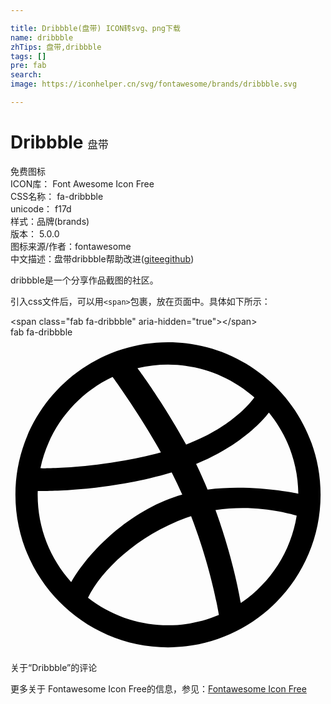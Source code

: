 ```yaml
---

title: Dribbble(盘带) ICON转svg、png下载
name: dribbble
zhTips: 盘带,dribbble
tags: []
pre: fab
search: 
image: https://iconhelper.cn/svg/fontawesome/brands/dribbble.svg

---
```


# Dribbble  <small style="font-size: 60%;font-weight: 100">盘带</small>


<div class="detail-page">
<p>
<span><span class="badge-success badge">免费图标</span> </span>
<br/>
<span>
ICON库：
<span class="badge-secondary badge">Font Awesome Icon Free</span> 
</span>
<br/>
<span>
CSS名称：
<span class="badge-secondary badge">fa-dribbble</span> 
</span>
<br/>
<span>
unicode：
<span class="badge-secondary badge">f17d</span> 
<copy-btn content='f17d' btn-title=""></copy-btn>
<copy-btn :content='String.fromCodePoint(parseInt("f17d", 16))' btn-title="复制U"></copy-btn>
</span><br/><span>样式：<span class="badge-light badge">品牌(brands)</span></span>
<br/>
<span>
版本：
<span class="badge-secondary badge">5.0.0</span> 
</span>
<br/>
<span>图标来源/作者：<span class="badge-light badge">fontawesome</span></span> 
<br/>
<span class="zh-detail">中文描述：<span class="badge-primary badge">盘带</span><span class="badge-primary badge">dribbble</span><span class="help-link"><span>帮助改进</span>(<a href="https://gitee.com/liuwave/icon-helper/edit/master/json/fontawesome/brands/dribbble.json" target="_blank" rel="noopener noreferrer">gitee</a><a href="https://github.com/liuwave/icon-helper/edit/master/json/fontawesome/brands/dribbble.json" target="_blank" rel="noopener noreferrer">github</a></span>)</span><br/>
</p>
</div><div class="description description alert alert-light">dribbble是一个分享作品截图的社区。</div>
<div class="alert alert-dark">
  <i class="fab fa-dribbble fa-xs"></i>
  <i class="fab fa-dribbble fa-sm"></i>
  <i class="fab fa-dribbble fa-lg"></i>
  <i class="fab fa-dribbble fa-2x"></i>
  <i class="fab fa-dribbble fa-3x"></i>
  <i class="fab fa-dribbble fa-5x"></i>
  <i class="fab fa-dribbble fa-7x"></i>
</div>
<div>
  <p>引入css文件后，可以用<code>&lt;span&gt;</code>包裹，放在页面中。具体如下所示：    
  </p>
  <div class="alert alert-primary" style="font-size: 14px">
    &lt;span class="fab fa-dribbble" aria-hidden="true"&gt;&lt;/span&gt;
    <copy-btn content='<span class="fab fa-dribbble" aria-hidden="true"></span>'></copy-btn>
  </div>
  <div class="alert alert-secondary">
    <i class="fab fa-dribbble"
    style="font-size: 24px"
    aria-hidden="true"></i> fab fa-dribbble
    <copy-btn content="fab fa-dribbble" btn-title="复制图标名称"></copy-btn>
  </div>
</div>
<div id="svg" class="svg-wrap">
<svg xmlns="http://www.w3.org/2000/svg" viewBox="0 0 512 512"><path d="M256 8C119.252 8 8 119.252 8 256s111.252 248 248 248 248-111.252 248-248S392.748 8 256 8zm163.97 114.366c29.503 36.046 47.369 81.957 47.835 131.955-6.984-1.477-77.018-15.682-147.502-6.818-5.752-14.041-11.181-26.393-18.617-41.614 78.321-31.977 113.818-77.482 118.284-83.523zM396.421 97.87c-3.81 5.427-35.697 48.286-111.021 76.519-34.712-63.776-73.185-116.168-79.04-124.008 67.176-16.193 137.966 1.27 190.061 47.489zm-230.48-33.25c5.585 7.659 43.438 60.116 78.537 122.509-99.087 26.313-186.36 25.934-195.834 25.809C62.38 147.205 106.678 92.573 165.941 64.62zM44.17 256.323c0-2.166.043-4.322.108-6.473 9.268.19 111.92 1.513 217.706-30.146 6.064 11.868 11.857 23.915 17.174 35.949-76.599 21.575-146.194 83.527-180.531 142.306C64.794 360.405 44.17 310.73 44.17 256.323zm81.807 167.113c22.127-45.233 82.178-103.622 167.579-132.756 29.74 77.283 42.039 142.053 45.189 160.638-68.112 29.013-150.015 21.053-212.768-27.882zm248.38 8.489c-2.171-12.886-13.446-74.897-41.152-151.033 66.38-10.626 124.7 6.768 131.947 9.055-9.442 58.941-43.273 109.844-90.795 141.978z"/></svg>
</div>
<detail full-name='fa-dribbble'></detail>

<Vssue title="关于“Dribbble”的评论" >关于“Dribbble”的评论</Vssue>
    
<div><p>更多关于  Fontawesome Icon Free的信息，参见：<a target="_blank" href="https://iconhelper.cn/fontawesome.html">Fontawesome Icon Free</a>
</p></div>
